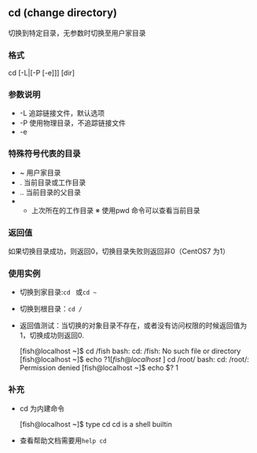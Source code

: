 ## cd (**c**hange **d**irectory) 
切换到特定目录，无参数时切换至用户家目录
### 格式  
cd [-L|[-P [-e]]] [dir]  
### 参数说明
* -L 追踪链接文件，默认选项  
* -P 使用物理目录，不追踪链接文件  
* -e 

### 特殊符号代表的目录
* ~ 用户家目录  
* . 当前目录或工作目录
* .. 当前目录的父目录
* - 上次所在的工作目录
※ 使用pwd 命令可以查看当前目录

### 返回值
如果切换目录成功，则返回0，切换目录失败则返回非0（CentOS7 为1）  

### 使用实例  
* 切换到家目录:`cd ` 或`cd ~`  
* 切换到根目录：`cd /`
* 返回值测试：当切换的对象目录不存在，或者没有访问权限的时候返回值为1，切换成功则返回0.
  
	[fish@localhost ~]$ cd /fish
	bash: cd: /fish: No such file or directory
	[fish@localhost ~]$ echo $?
	1
	[fish@localhost ~]$ cd /root/
	bash: cd: /root/: Permission denied
	[fish@localhost ~]$ echo $?
	1

### 补充
* cd 为内建命令  

	[fish@localhost ~]$ type cd
	cd is a shell builtin

* 查看帮助文档需要用`help cd`  

